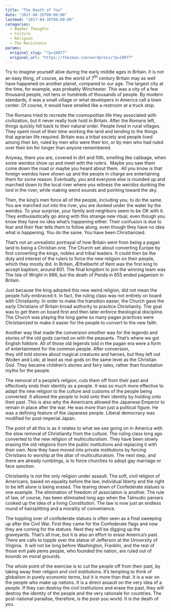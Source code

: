 ```yaml
---
title: "The Death of You"
date: "2017-04-26T00:00:00"
lastmod: "2017-04-26T00:00:00"
categories:
  - Badder Thoughts
  - Culture
  - Religion
  - The Resistance
params:
  original_slug: "?p=10077"
  original_url: "https://thezman.com/wordpress/?p=10077"
---
```


Try to imagine yourself alive during the early middle ages in Britain.
It is not an easy thing, of course, as the world of 7<sup>th</sup>
century Britain may as well have happened on another planet, compared to
our age. The largest city at the time, for example, was probably
Winchester. This was a city of a few thousand people, not tens or
hundreds of thousands of people. By modern standards, it was a small
village or what developers in America call a town center. Of course, it
would have smelled like a restroom at a truck stop.

The Romans tried to recreate the cosmopolitan life they associated with
civilization, but it never really took hold in Britain. After the Romans
left, things quickly fell back to their natural order. People lived in
rural villages. They spent most of their time working the land and
tending to the things that agrarian life required. Britain was a tribal
society and people lived among their kin, ruled by men who were their
kin, or by men who had ruled over their kin for longer than anyone
remembered.

Anyway, there you are, covered in dirt and filth, smelling like cabbage,
when some weirdos show up and meet with the rulers.  Maybe you saw them
come down the road or maybe you heard about them.  All you know is that
foreign weirdos have shown up and the people in charge are entertaining
them for some reason. Eventually, you and everyone else is rounded up
and marched down to the local river where you witness the weirdos
dunking the lord in the river, while making weird sounds and pointing
toward the sky.

Then, the king’s men force all of the people, including you, to do the
same. You are marched out into the river, you are dunked under the water
by the weirdos. To your surprise, your family and neighbors seem to be
OK with it. They enthusiastically go along with this strange new ritual,
even though you know they have no idea what’s happening either. Their
confusion is due to fear and their fear tells them to follow along, even
though they have no idea what is happening. You do the same. You have
been Christianized.

That’s not an unrealistic portrayal of how Britain went from being a
pagan land to being a Christian one. The Church set about converting
Europe by first converting the kings, nobles and tribal leaders. It
could then be the duty and interest of the rulers to force the new
religion on their people, which they mostly did. In Britain, Æthelberht
of Kent was the first king to accept baptism, around 601. The final
kingdom to join the winning team was The Isle of Wright in 686, but the
death of Penda in 655 ended paganism in Britain.

Just because the king adopted this new weird religion, did not mean the
people fully embraced it. In fact, the ruling class was not entirely on
board with Christianity. In order to make the transition easier, the
Church gave the early Christians of Britain broad authority to practice
Christianity. The goal was to get them on board first and then later
enforce theological discipline. The Church was playing the long game so
many pagan practices were Christianized to make it easier for the people
to convert to the new faith.

Another way that made the conversion smother was for the legends and
stories of the old gods carried on with the peasants. That’s where we
got English folklore. All of those old legends told in the pagan era
were a form of entertainment for the common people. After conversion,
they still told stories about magical creatures and heroes, but
they left out Woden and Loki, at least as real gods on the same level as
the Christian God. They became children’s stories and fairy tales,
rather than foundation myths for the people.

The removal of a people’s religion, cuts them off from their past and
effectively ends their identity as a people. It was so much more
effective to adapt the new religion to the culture and customs of the
people being converted. It allowed the people to hold onto their
identity by holding onto their past. This is also why the Americans
allowed the Japanese Emperor to remain in place after the war. He was
more than just a political figure. He was a defining feature of the
Japanese people. Liberal democracy was modified for post-imperial Japan.

The point of all this is as it relates to what we see going on in
America with the slow removal of Christianity from the culture. The
ruling class long ago converted to the new religion of multiculturalism.
They have been slowly erasing the old religions from the public
institutions and replacing it with their own. Now they have moved into
private institutions by forcing Christians to worship at the altar of
multiculturalism. The next step, and there are already rumblings, is to
force churches to adopt gay marriage or face sanction.

Christianity is not the only religion under assault. The soft, civil
religion of Americans, based on equality before the law, individual
liberty and the right to be left alone is being erased. The tearing down
of Confederate statues is one example. The elimination of freedom of
association is another. The rule of law, of course, has been eliminated
long ago when the Talmudic parsers cooked up the idea of a living
Constitution. The law is now just an endless round of hairsplitting and
a morality of convenience.

The toppling over of confederate statues is often seen as a final
sweeping up after the Civil War. First they came for the Confederate
flags and now they are coming for the statues. Next they will be digging
up the graveyards. That’s all true, but it is also an effort to erase
America’s past. There are calls to topple over the statue of Jefferson
at the University of Virginia.  It will not be long before Washington,
Franklin, and the rest of those evil pale penis people, who founded the
nation, are ruled out of bounds on moral grounds.

The whole point of the exercise is to cut the people off from their
past, by taking away their religion and civil institutions. It’s
tempting to think of globalism in purely economic terms, but it is more
than that. It is a war on the people who make up nations. It is a direct
assault on the very idea of a people. If they can destroy the
civil institutions and erase the past, they will destroy the identity of
the people and the very rationale for countries. The post-national
paradise, therefore, is the post-you world. It is the death of you.

